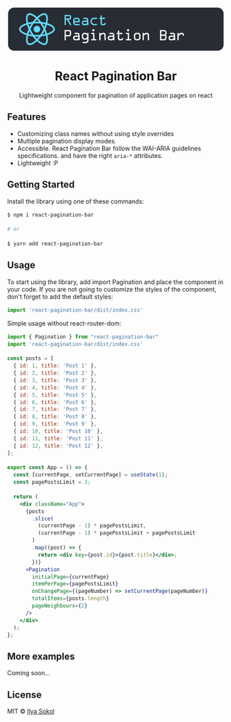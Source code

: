 <p align="center">
  <a href="https://github.com/lezvieprod/react-pagination-bar">
    <img src="https://raw.githubusercontent.com/lezvieprod/react-pagination-bar/main/logo.png" alt="RPB Logo" width="500" />
  </a>
</p>

<h1 align="center">React Pagination Bar</h1>
<p align="center">Lightweight component for pagination of application pages on react</p>

## Features

- Customizing class names without using style overrides
- Multiple pagination display modes.
- Accessible. React Pagination Bar follow the WAI-ARIA guidelines specifications.
  and have the right `aria-*` attributes.
- Lightweight :P

## Getting Started

Install the library using one of these commands:

```sh
$ npm i react-pagination-bar

# or

$ yarn add react-pagination-bar
```

## Usage

To start using the library, add import Pagination and place the component in your code.
If you are not going to customize the styles of the component, don't forget to add the default styles:
```jsx
import 'react-pagination-bar/dist/index.css'
```

Simple usage without react-router-dom:

```jsx
import { Pagination } from "react-pagination-bar"
import 'react-pagination-bar/dist/index.css'

const posts = [
  { id: 1, title: 'Post 1' },
  { id: 2, title: 'Post 2' },
  { id: 3, title: 'Post 3' },
  { id: 4, title: 'Post 4' },
  { id: 5, title: 'Post 5' },
  { id: 6, title: 'Post 6' },
  { id: 7, title: 'Post 7' },
  { id: 8, title: 'Post 8' },
  { id: 9, title: 'Post 9' },
  { id: 10, title: 'Post 10' },
  { id: 11, title: 'Post 11' },
  { id: 12, title: 'Post 12' },
];

export const App = () => {
  const [currentPage, setCurrentPage] = useState(1);
  const pagePostsLimit = 3;

  return (
    <div className="App">
      {posts
        .slice(
          (currentPage - 1) * pagePostsLimit,
          (currentPage - 1) * pagePostsLimit + pagePostsLimit
        )
        .map((post) => {
          return <div key={post.id}>{post.title}</div>;
        })}
      <Pagination
        initialPage={currentPage}
        itemPerPage={pagePostsLimit}
        onChangePage={(pageNumber) => setCurrentPage(pageNumber)}
        totalItems={posts.length}
        pageNeighbours={2}
      />
    </div>
  );
};
```

## More examples

Coming soon...


## License

MIT © [Ilya Sokol](https://github.com/lezvieprod)
